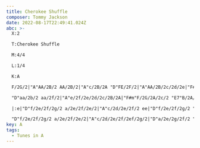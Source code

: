```yaml
---
title: Cherokee Shuffle
composer: Tommy Jackson
date: 2022-08-17T22:49:41.024Z
abc: >-
  X:2

  T:Cherokee Shuffle

  M:4/4

  L:1/4

  K:A

  F/2G/2|"A"AA/2B/2 AA/2B/2|"A"c/2B/2A "D"FE/2F/2|"A"AA/2B/2c/2d/2e|"F#m"f/2e/2f/2g/2 ff/2g/2|

  "D"aa/2b/2 aa/2f/2|"A"e/2f/2e/2d/2c/2B/2A|"F#m"F/2G/2A/2c/2 "E7"B/2A/2G|"A"A3:|

  |:e|"D"f/2e/2f/2g/2 a/2e/2f/2e/2|"A"c/2d/2e/2f/2 ee|"D"f/2e/2f/2g/2 "A"a/2e/2f|"E"e3"(A7)"e|

  "D"f/2e/2f/2g/2 a/2e/2f/2e/2|"A"c/2d/2e/2f/2ef/2g/2|"D"a/2e/2g/2f/2 "E7"e/2d/2c/2B/2|"A"AA/2B/2 A:||
key: A
tags:
  - Tunes in A
---
```

